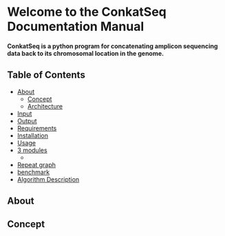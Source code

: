 Welcome to the ConkatSeq Documentation Manual
=============================================

#### ConkatSeq is a python program for concatenating amplicon sequencing data back to its chromosomal location in the genome. 

Table of Contents
-----------------

- [About](#about)
  - [Concept](#concept)
  - [Architecture](#architecture)
- [Input](#input)
- [Output](#output)
- [Requirements](#requirements)
- [Installation](#installation)
- [Usage](#usage)
- [3 modules](##)
  - [](##)
- [Repeat graph](#graph)
- [benchmark](#performance)
- [Algorithm Description](#algorithm)

## <a name="about"></a> About


## <a name="concept"></a> Concept





